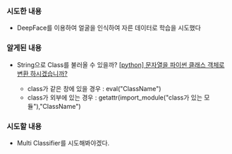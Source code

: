 ### 시도한 내용
- DeepFace를 이용하여 얼굴을 인식하여 자른 데이터로 학습을 시도했다

### 알게된 내용

- String으로 Class를 불러올 수 있을까?
[[python] 문자열을 파이썬 클래스 객체로 변환 하시겠습니까?](http://daplus.net/python-%EB%AC%B8%EC%9E%90%EC%97%B4%EC%9D%84-%ED%8C%8C%EC%9D%B4%EC%8D%AC-%ED%81%B4%EB%9E%98%EC%8A%A4-%EA%B0%9D%EC%B2%B4%EB%A1%9C-%EB%B3%80%ED%99%98-%ED%95%98%EC%8B%9C%EA%B2%A0%EC%8A%B5%EB%8B%88/)

  - class가 같은 창에 있을 경우 : eval("ClassName")
  - class가 외부에 있는 경우 : getattr(import_module("class가 있는 모듈"),"ClassName")

### 시도할 내용
- Multi Classifier를 시도해봐야겠다.
